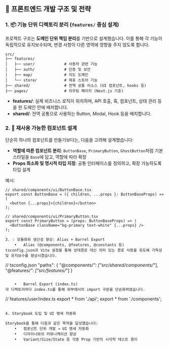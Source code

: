 ## 🧱 프론트엔드 개발 구조 및 전략

### 1. 📦 기능 단위 디렉토리 분리 (`features/` 중심 설계)

프로젝트 구조는 **도메인 단위 책임 분리**를 기반으로 설계했습니다. 이를 통해 각 기능이 독립적으로 유지보수되며, 변경 사항이 다른 영역에 영향을 주지 않도록 합니다.

```
src/
├── features/
│   ├── user/             # 사용자 관련 기능
│   ├── auth/             # 인증 및 보안
│   ├── map/              # 지도 도메인
│   └── store/            # 제휴 스토어 기능
├── shared/               # 전역 공통 리소스 (UI 컴포넌트, hooks 등)
├── pages/                # 라우팅 페이지 (Next.js 기준)
```

- **features/**: 실제 비즈니스 로직이 위치하며, API 호출, 훅, 컴포넌트, 상태 관리 등을 한 도메인 안에 배치합니다.
- **shared/**: 전역 공통으로 사용하는 Button, Modal, Hook 등을 배치합니다.

### 2. 🧩 재사용 가능한 컴포넌트 설계

단순히 하나의 컴포넌트를 만들기보다는, 다음을 고려해 설계했습니다:

- **역할에 따른 컴포넌트 분리**: `ButtonBase`, `PrimaryButton`, `GhostButton`처럼 기본 스타일을 `Base`에 담고, 역할에 따라 확장
- **Props 최소화 및 명시적 타입 지정**: 공통 인터페이스를 정의하고, 확장 가능하도록 타입 설계

예시:
```tsx
// shared/components/ui/ButtonBase.tsx
export const ButtonBase = ({ children, ...props }: ButtonBaseProps) => (
  <button {...props}>{children}</button>
);

// shared/components/ui/PrimaryButton.tsx
export const PrimaryButton = (props: ButtonBaseProps) => (
  <ButtonBase className="bg-primary text-white" {...props} />
);

3. 💡 모듈화와 생산성 향상: Alias + Barrel Export
	•	Alias (@components, @features, @constants 등)
tsconfig.json과 Vite 설정을 통해 상대경로 대신 의미 있는 경로 사용을 유도해 가독성 및 유지보수를 향상시켰습니다.

```
// tsconfig.json
"paths": {
  "@components/*": ["src/shared/components/*"],
  "@features/*": ["src/features/*"]
}
```

	•	Barrel Export (index.ts)
각 디렉토리마다 index.ts를 통해 외부에서의 import 구문을 단순화하였습니다.
```
// features/user/index.ts
export * from './api';
export * from './components';
```

4. Storybook 도입 및 UI 명세 자동화

Storybook을 통해 다음과 같은 목적을 달성했습니다:
	•	컴포넌트 단위 개발 → UI 명세 자동화
	•	디자이너와의 커뮤니케이션 향상
	•	Variant/Size/State 등 각종 Prop 기반의 시각적 테스트 용이
